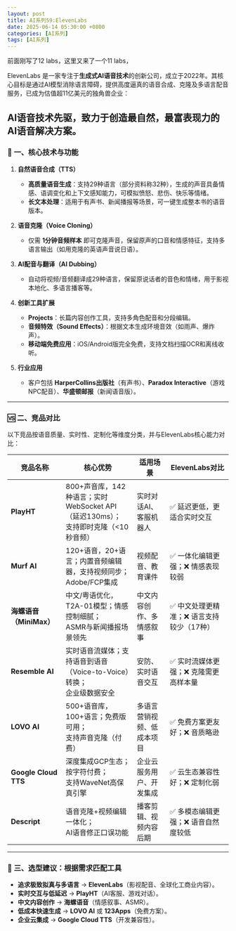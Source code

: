 ```yaml
---
layout: post
title: AI系列59:ElevenLabs
date: 2025-06-14 05:30:00 +0800
categories: [AI系列]
tags: [AI系列]
---
```

前面刚写了12 labs，这里又来了一个11 labs，

ElevenLabs 是一家专注于**生成式AI语音技术**的创新公司，成立于2022年。其核心目标是通过AI模型消除语言障碍，提供高度逼真的语音合成、克隆及多语言配音服务，已成为估值超11亿美元的独角兽企业：

AI语音技术先驱，致力于创造最自然，最富表现力的AI语音解决方案。
---

### 🧠 **一、核心技术与功能**
1. **自然语音合成（TTS）**  
   - **高质量语音生成**：支持29种语言（部分资料称32种），生成的声音具备情感、语调变化和上下文感知能力，可模拟愤怒、悲伤、快乐等情绪。  
   - **长文本处理**：适用于有声书、新闻播报等场景，可一键生成整本书的语音版本。  

2. **语音克隆（Voice Cloning）**  
   - 仅需 **1分钟音频样本** 即可克隆声音，保留原声的口音和情感特征，支持多语言输出（如用克隆的英语声音说日语）。  

3. **AI配音与翻译（AI Dubbing）**  
   - 自动将视频/音频翻译成29种语言，保留原说话者的音色和情绪，用于影视本地化、多语言播客等。  

4. **创新工具扩展**  
   - **Projects**：长篇内容创作工具，支持多角色配音和分段编辑。  
   - **音频特效（Sound Effects）**：根据文本生成环境音效（如雨声、爆炸声）。  
   - **移动端免费应用**：iOS/Android版完全免费，支持文档扫描OCR和离线收听。  

5. **行业应用**  
   - 客户包括 **HarperCollins出版社**（有声书）、**Paradox Interactive**（游戏NPC配音）、**华盛顿邮报**（新闻语音版）。  

---

### 🆚 **二、竞品对比**  
以下竞品按语音质量、实时性、定制化等维度分类，并与ElevenLabs核心能力对比：  

| **竞品名称**       | **核心优势**                                                                 | **适用场景**                     | **ElevenLabs对比**                     |  
|--------------------|-----------------------------------------------------------------------------|----------------------------------|----------------------------------------|  
| **PlayHT**         | 800+声音库，142种语言；实时WebSocket API（延迟130ms）；<br>支持即时克隆（<10秒音频） | 实时对话AI、客服机器人           | ✅ 延迟更低，更适合实时交互             |  
| **Murf AI**        | 120+语音，20+语言；内置音频编辑器，支持视频同步；<br>Adobe/FCP集成               | 视频配音、教育课件               | ✅ 一体化编辑更强；❌ 情感表现较弱      |  
| **海螺语音（MiniMax）** | 中文/粤语优化，T2A-01模型；情感控制细腻；<br>ASMR与新闻播报场景领先              | 中文内容创作、多情感叙事         | ✅ 中文处理更精准；❌ 语言支持较少（17种） |  
| **Resemble AI**    | 实时语音流媒体；支持语音到语音（Voice-to-Voice）转换；<br>企业级数据安全         | 安防、实时语音交互               | ✅ 实时流媒体更强；❌ 克隆需更高样本量  |  
| **LOVO AI**        | 500+语音库，100+语言；免费版可用；<br>支持声音克隆（付费）                     | 多语言营销视频、低成本项目       | ✅ 免费方案更友好；❌ 音质略逊         |  
| **Google Cloud TTS** | 深度集成GCP生态；按字符付费；<br>支持WaveNet高保真引擎              | 企业云服务用户、开发集成         | ✅ 云生态兼容性好；❌ 定制化弱          |  
| **Descript**       | 语音克隆+视频编辑一体化；<br>AI语音修正口误功能                              | 播客剪辑、视频内容后期           | ✅ 多模态编辑更强；❌ 语音自然度较低    |  

---

### 💎 **三、选型建议：根据需求匹配工具**  
- **追求极致拟真与多语言** → **ElevenLabs**（影视配音、全球化工商业内容）。  
- **实时交互与低延迟** → **PlayHT**（AI客服、游戏对话）。  
- **中文内容创作** → **海螺语音**（情感叙事、ASMR）。  
- **低成本快速生成** → **LOVO AI** 或 **123Apps**（免费方案）。  
- **企业云集成** → **Google Cloud TTS**（开发兼容性）。  

